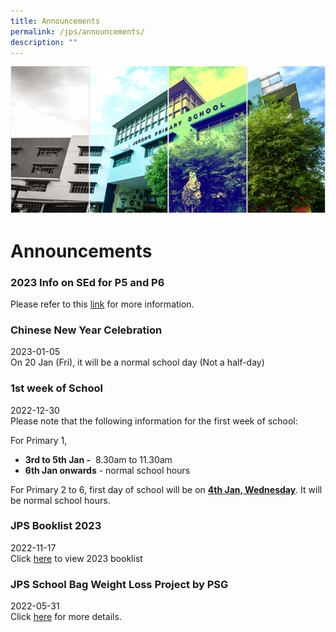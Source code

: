 ```yaml
---
title: Announcements
permalink: /jps/announcements/
description: ""
---
```


![](/images/Banner.png)

Announcements
=============

### 2023 Info on SEd for P5 and P6

Please refer to this [link](/cce/Programmes/MOE-Sexuality-Education-In-Schools/) for more information.


### Chinese New Year Celebration

2023-01-05 <br>
On 20 Jan (Fri), it will be a normal school day (Not a half-day)

### 1st week of School

2022-12-30 <br>
Please note that the following information for the first week of school: 

For Primary 1, 

*   <b>3rd to 5th Jan -</b>  8.30am to 11.30am
*   <b>6th Jan onwards</b> \- normal school hours

For Primary 2 to 6, first day of school will be on <u><b>4th Jan, Wednesday</b></u>. It will be normal school hours.


### JPS Booklist 2023

2022-11-17 <br>
Click [here](/forms/JPS-Booklist-2023/) to view 2023 booklist


### JPS School Bag Weight Loss Project by PSG

2022-05-31 <br>
Click [here](/files/School%20Bag%20Weight%20Loss%20Project%20PG.pdf) for more details.